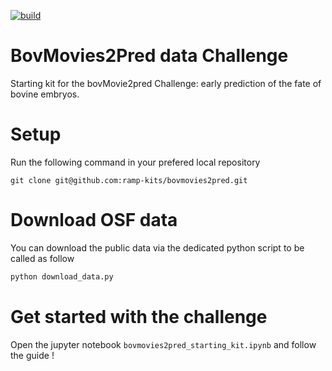 [![build](https://github.com/ramp-kits/bovmovies2pred/actions/workflows/testing.yml/badge.svg)](https://github.com/ramp-kits/bovmovies2pred/actions/workflows/testing.yml)
# BovMovies2Pred data Challenge

Starting kit for the bovMovie2pred Challenge: early prediction of the fate of bovine embryos.


# Setup
Run the following command in your prefered local repository

`git clone git@github.com:ramp-kits/bovmovies2pred.git`

# Download OSF data

You can download the public data via the dedicated python script to be called as follow 

```bash
python download_data.py 
```


# Get started with the challenge

Open the jupyter notebook `bovmovies2pred_starting_kit.ipynb` and follow the guide !
